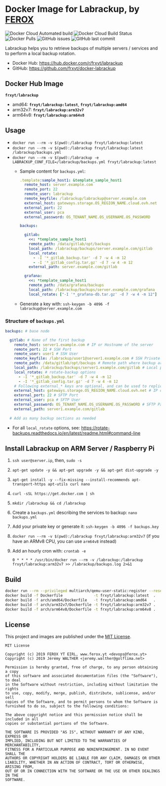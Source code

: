 # Docker Image for Labrackup, by [FEROX](https://ferox.yt)

![Docker Cloud Automated build](https://img.shields.io/docker/cloud/automated/frxyt/labrackup.svg)
![Docker Cloud Build Status](https://img.shields.io/docker/cloud/build/frxyt/labrackup.svg)
![Docker Pulls](https://img.shields.io/docker/pulls/frxyt/labrackup.svg)
![GitHub issues](https://img.shields.io/github/issues/frxyt/docker-labrackup.svg)
![GitHub last commit](https://img.shields.io/github/last-commit/frxyt/docker-labrackup.svg)

Labrackup helps you to retrieve backups of multiple servers / services and to perform a local backup rotation.

* Docker Hub: https://hub.docker.com/r/frxyt/labrackup
* GitHub: https://github.com/frxyt/docker-labrackup

## Docker Hub Image

**`frxyt/labrackup`**

* amd64: **`frxyt/labrackup:latest`**, **`frxyt/labrackup:amd64`**
* arm32v7: **`frxyt/labrackup:arm32v7`**
* arm64v8: **`frxyt/labrackup:arm64v8`**

## Usage

* `docker run --rm -v $(pwd):/labrackup frxyt/labrackup:latest`
* `docker run --rm -v $(pwd):/labrackup frxyt/labrackup:latest /labrackup/backups.yml`
* `docker run --rm -v $(pwd):/labrackup -e LABRACKUP_CONF_FILE=/labrackup/backups.yml frxyt/labrackup:latest`
  * Sample content for `backups.yml`:

    ```yml
    .template:sample_host1: &template_sample_host1
      remote_host: server.example.com
      remote_port: 22
      remote_user: labrackup
      remote_keyfile: /labrackup/labrackup@server.example.com
      external_host: gateways.storage.OS_REGION_NAME.cloud.ovh.net
      external_port: 22
      external_user: pca
      external_password: OS_TENANT_NAME.OS_USERNAME.OS_PASSWORD

    backups:

      gitlab:
        <<: *template_sample_host1
        remote_path: /data/gitlab/opt/backups
        local_path: /labrackup/backups/server.example.com/gitlab
        local_rotate:
          - -I '*_gitlab_backup.tar' -d 7 -w 4 -m 12
          - -I '*_gitlab_config.tar.gz' -d 7 -w 4 -m 12
        external_path: server.example.com/gitlab
    
      grafana:
        <<: *template_sample_host1
        remote_path: /data/grafana/backups
        local_path: /labrackup/backups/server.example.com/grafana
        local_rotate: ["-I '*_grafana-db.tar.gz' -d 7 -w 4 -m 12"]
    ```

  * Generate a key with: `ssh-keygen -b 4096 -f labrackup@server.example.com`

### Structure of `backups.yml`

```yml
backups: # base node

  gitlab: # Name of the first backup
    remote_host: server1.example.com # IP or Hostname of the server
    remote_port: 22 # SSH Port
    remote_user: user1 # SSH User
    remote_keyfile: /labrackup/user1@server1.example.com # SSH Private key to use
    remote_path: /data/gitlab/opt/backups # Remote path where backup are stored
    local_path: /labrackup/backups/server1.example.com/gitlab # Local path where backups need to be retrieved
    local_rotate: # rotate-backup options
      - -I '*_gitlab_backup.tar' -d 7 -w 4 -m 12
      - -I '*_gitlab_config.tar.gz' -d 7 -w 4 -m 12
    # Following external_* keys are optional, and can be used to replicate retrieved backups elsewhere
    external_host: gateways.storage.OS_REGION_NAME.cloud.ovh.net # IP or Hostname of the SFTP server 
    external_port: 22 # SFTP Port
    external_user: pca # SFTP User
    external_password: OS_TENANT_NAME.OS_USERNAME.OS_PASSWORD # SFTP Password
    external_path: server1.example.com/gitlab
  
  # Add as many backup sections as needed
```

* For all `local_rotate` options, see: https://rotate-backups.readthedocs.io/en/latest/readme.html#command-line

## Install Labrackup on ARM Server / Raspberry Pi

1. `ssh user@server.ip`, then, `sudo -s`
1. `apt-get update -y && apt-get upgrade -y && apt-get dist-upgrade -y`
1. `apt-get install -y --fix-missing --install-recommends apt-transport-https apt-utils curl nano`
1. `curl -sSL https://get.docker.com | sh`
1. `mkdir /labrackup && cd /labrackup`
1. Create a `backups.yml` describing the services to backup: `nano backups.yml`
1. Add your private key or generate it: `ssh-keygen -b 4096 -f backups.key`
1. `docker run --rm -v $(pwd):/labrackup frxyt/labrackup:arm32v7` (if you have an ARMv8 CPU, you can use `arm64v8` instead)
1. Add an hourly cron with: `crontab -e`

   `0 * * * * /usr/bin/docker run --rm -v /labrackup:/labrackup frxyt/labrackup:arm32v7 >> /labrackup/backups.log 2>&1`

## Build

```sh
docker run --rm --privileged multiarch/qemu-user-static:register --reset
docker build -f Dockerfile              -t frxyt/labrackup:latest  .
docker build -f arch/amd64/Dockerfile   -t frxyt/labrackup:amd64   .
docker build -f arch/arm32v7/Dockerfile -t frxyt/labrackup:arm32v7 .
docker build -f arch/arm64v8/Dockerfile -t frxyt/labrackup:arm64v8 .
```

## License

This project and images are published under the [MIT License](LICENSE).

```
MIT License

Copyright (c) 2019 FEROX YT EIRL, www.ferox.yt <devops@ferox.yt>
Copyright (c) 2019 Jérémy WALTHER <jeremy.walther@golflima.net>

Permission is hereby granted, free of charge, to any person obtaining a copy
of this software and associated documentation files (the "Software"), to deal
in the Software without restriction, including without limitation the rights
to use, copy, modify, merge, publish, distribute, sublicense, and/or sell
copies of the Software, and to permit persons to whom the Software is
furnished to do so, subject to the following conditions:

The above copyright notice and this permission notice shall be included in all
copies or substantial portions of the Software.

THE SOFTWARE IS PROVIDED "AS IS", WITHOUT WARRANTY OF ANY KIND, EXPRESS OR
IMPLIED, INCLUDING BUT NOT LIMITED TO THE WARRANTIES OF MERCHANTABILITY,
FITNESS FOR A PARTICULAR PURPOSE AND NONINFRINGEMENT. IN NO EVENT SHALL THE
AUTHORS OR COPYRIGHT HOLDERS BE LIABLE FOR ANY CLAIM, DAMAGES OR OTHER
LIABILITY, WHETHER IN AN ACTION OF CONTRACT, TORT OR OTHERWISE, ARISING FROM,
OUT OF OR IN CONNECTION WITH THE SOFTWARE OR THE USE OR OTHER DEALINGS IN THE
SOFTWARE.
```